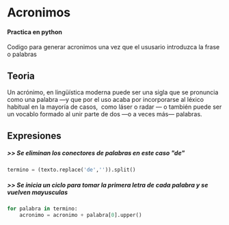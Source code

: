 # Acronimos

#### Practica en python 

Codigo para generar acronimos una vez que el ususario introduzca la frase o palabras

## Teoria

Un acrónimo, en lingüística moderna puede ser una sigla que se pronuncia como una palabra ―y que por el uso acaba por incorporarse al léxico habitual en la mayoría de casos, ​ como láser o radar ― o también puede ser un vocablo formado al unir parte de dos ―o a veces más― palabras.

## Expresiones
##### >> Se eliminan los conectores de palabras en este caso "de"
```python
termino = (texto.replace('de','')).split()
```
##### >> Se inicia un ciclo para tomar la primera letra de cada palabra y se vuelven mayusculas
```python
for palabra in termino:
    acronimo = acronimo + palabra[0].upper()
```
